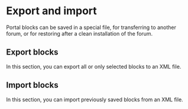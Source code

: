 # Export and import
Portal blocks can be saved in a special file, for transferring to another forum, or for restoring after a clean installation of the forum.

## Export blocks
In this section, you can export all or only selected blocks to an XML file.

## Import blocks
In this section, you can import previously saved blocks from an XML file.